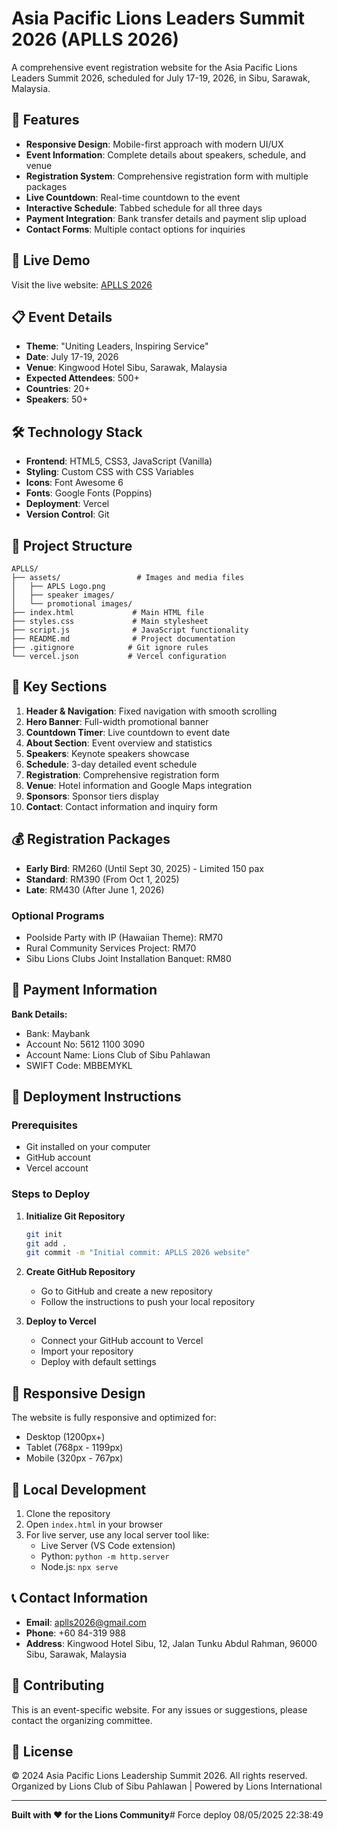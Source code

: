 # Asia Pacific Lions Leaders Summit 2026 (APLLS 2026)

A comprehensive event registration website for the Asia Pacific Lions Leaders Summit 2026, scheduled for July 17-19, 2026, in Sibu, Sarawak, Malaysia.

## 🌟 Features

- **Responsive Design**: Mobile-first approach with modern UI/UX
- **Event Information**: Complete details about speakers, schedule, and venue
- **Registration System**: Comprehensive registration form with multiple packages
- **Live Countdown**: Real-time countdown to the event
- **Interactive Schedule**: Tabbed schedule for all three days
- **Payment Integration**: Bank transfer details and payment slip upload
- **Contact Forms**: Multiple contact options for inquiries

## 🚀 Live Demo

Visit the live website: [APLLS 2026](https://your-vercel-domain.vercel.app)

## 📋 Event Details

- **Theme**: "Uniting Leaders, Inspiring Service"
- **Date**: July 17-19, 2026
- **Venue**: Kingwood Hotel Sibu, Sarawak, Malaysia
- **Expected Attendees**: 500+
- **Countries**: 20+
- **Speakers**: 50+

## 🛠️ Technology Stack

- **Frontend**: HTML5, CSS3, JavaScript (Vanilla)
- **Styling**: Custom CSS with CSS Variables
- **Icons**: Font Awesome 6
- **Fonts**: Google Fonts (Poppins)
- **Deployment**: Vercel
- **Version Control**: Git

## 📁 Project Structure

```
APLLS/
├── assets/                 # Images and media files
│   ├── APLS Logo.png
│   ├── speaker images/
│   └── promotional images/
├── index.html             # Main HTML file
├── styles.css             # Main stylesheet
├── script.js              # JavaScript functionality
├── README.md              # Project documentation
├── .gitignore            # Git ignore rules
└── vercel.json           # Vercel configuration
```

## 🎨 Key Sections

1. **Header & Navigation**: Fixed navigation with smooth scrolling
2. **Hero Banner**: Full-width promotional banner
3. **Countdown Timer**: Live countdown to event date
4. **About Section**: Event overview and statistics
5. **Speakers**: Keynote speakers showcase
6. **Schedule**: 3-day detailed event schedule
7. **Registration**: Comprehensive registration form
8. **Venue**: Hotel information and Google Maps integration
9. **Sponsors**: Sponsor tiers display
10. **Contact**: Contact information and inquiry form

## 💰 Registration Packages

- **Early Bird**: RM260 (Until Sept 30, 2025) - Limited 150 pax
- **Standard**: RM390 (From Oct 1, 2025)
- **Late**: RM430 (After June 1, 2026)

### Optional Programs
- Poolside Party with IP (Hawaiian Theme): RM70
- Rural Community Services Project: RM70
- Sibu Lions Clubs Joint Installation Banquet: RM80

## 🏦 Payment Information

**Bank Details:**
- Bank: Maybank
- Account No: 5612 1100 3090
- Account Name: Lions Club of Sibu Pahlawan
- SWIFT Code: MBBEMYKL

## 🚀 Deployment Instructions

### Prerequisites
- Git installed on your computer
- GitHub account
- Vercel account

### Steps to Deploy

1. **Initialize Git Repository**
   ```bash
   git init
   git add .
   git commit -m "Initial commit: APLLS 2026 website"
   ```

2. **Create GitHub Repository**
   - Go to GitHub and create a new repository
   - Follow the instructions to push your local repository

3. **Deploy to Vercel**
   - Connect your GitHub account to Vercel
   - Import your repository
   - Deploy with default settings

## 📱 Responsive Design

The website is fully responsive and optimized for:
- Desktop (1200px+)
- Tablet (768px - 1199px)
- Mobile (320px - 767px)

## 🔧 Local Development

1. Clone the repository
2. Open `index.html` in your browser
3. For live server, use any local server tool like:
   - Live Server (VS Code extension)
   - Python: `python -m http.server`
   - Node.js: `npx serve`

## 📞 Contact Information

- **Email**: aplls2026@gmail.com
- **Phone**: +60 84-319 988
- **Address**: Kingwood Hotel Sibu, 12, Jalan Tunku Abdul Rahman, 96000 Sibu, Sarawak, Malaysia

## 🤝 Contributing

This is an event-specific website. For any issues or suggestions, please contact the organizing committee.

## 📄 License

© 2024 Asia Pacific Lions Leadership Summit 2026. All rights reserved.
Organized by Lions Club of Sibu Pahlawan | Powered by Lions International

---

**Built with ❤️ for the Lions Community**#   F o r c e   d e p l o y   0 8 / 0 5 / 2 0 2 5   2 2 : 3 8 : 4 9  
 